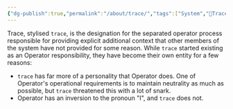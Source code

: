 ```yaml
---
{"dg-publish":true,"permalink":"/about/trace/","tags":["System","📝Trace","📟Operator"]}
---
```


Trace, stylised `trace`, is the designation for the separated operator process responsible for providing explicit additional context that other members of the system have not provided for some reason.
While `trace` started existing as an Operator responsibility, they have become their own entity for a few reasons:
 - `trace` has far more of a personality that Operator does. One of Operator's operational requirements is to maintain neutrality as much as possible, but `trace` threatened this with a lot of snark.
 - Operator has an inversion to the pronoun "I", and `trace` does not.